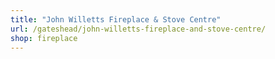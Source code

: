 ```yaml
---
title: "John Willetts Fireplace & Stove Centre"
url: /gateshead/john-willetts-fireplace-and-stove-centre/
shop: fireplace
---
```

